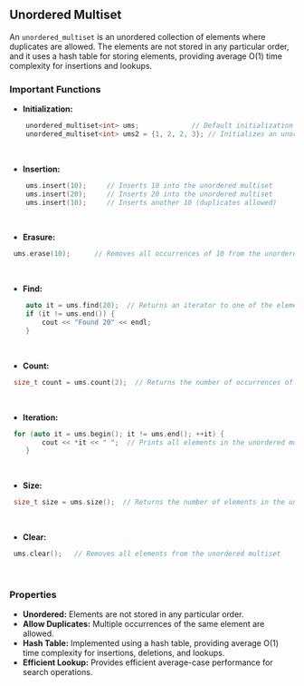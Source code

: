 Unordered Multiset
---

An `unordered_multiset` is an unordered collection of elements where duplicates are allowed. The elements are not stored in any particular order, and it uses a hash table for storing elements, providing average O(1) time complexity for insertions and lookups.

### Important Functions

-   **Initialization:**
```c++
    unordered_multiset<int> ums;             // Default initialization (empty unordered multiset)
    unordered_multiset<int> ums2 = {1, 2, 2, 3}; // Initializes an unordered multiset with values 1, 2, 2, 3
```
<br>

-   **Insertion:**
```c++
    ums.insert(10);     // Inserts 10 into the unordered multiset
    ums.insert(20);     // Inserts 20 into the unordered multiset
    ums.insert(10);     // Inserts another 10 (duplicates allowed)
```
<br>

-   **Erasure:**
```c++
 ums.erase(10);      // Removes all occurrences of 10 from the unordered multiset
```
<br>

-   **Find:**
```c++
    auto it = ums.find(20);  // Returns an iterator to one of the elements with value 20 if found
    if (it != ums.end()) {
        cout << "Found 20" << endl;
    }
```
<br>

-   **Count:**
```c++
 size_t count = ums.count(2);  // Returns the number of occurrences of 2 in the unordered multiset
```
<br>

-   **Iteration:**
```c++
 for (auto it = ums.begin(); it != ums.end(); ++it) {
        cout << *it << " ";  // Prints all elements in the unordered multiset
    }
```
<br>

-   **Size:**
```c++
 size_t size = ums.size();  // Returns the number of elements in the unordered multiset
```
<br>

-   **Clear:**
```c++
 ums.clear();   // Removes all elements from the unordered multiset
```
<br>

### Properties

-   **Unordered:** Elements are not stored in any particular order.
-   **Allow Duplicates:** Multiple occurrences of the same element are allowed.
-   **Hash Table:** Implemented using a hash table, providing average O(1) time complexity for insertions, deletions, and lookups.
-   **Efficient Lookup:** Provides efficient average-case performance for search operations.